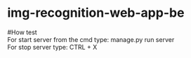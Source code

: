 # img-recognition-web-app-be

#How test  
For start server from the cmd type: manage.py run server  
For stop server type: CTRL + X
